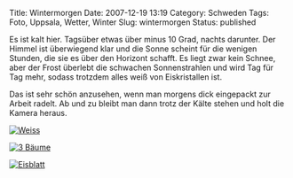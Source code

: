 Title: Wintermorgen
Date: 2007-12-19 13:19
Category: Schweden
Tags: Foto, Uppsala, Wetter, Winter
Slug: wintermorgen
Status: published

Es ist kalt hier. Tagsüber etwas über minus 10 Grad, nachts darunter.
Der Himmel ist überwiegend klar und die Sonne scheint für die wenigen
Stunden, die sie es über den Horizont schafft. Es liegt zwar kein
Schnee, aber der Frost überlebt die schwachen Sonnenstrahlen und wird
Tag für Tag mehr, sodass trotzdem alles weiß von Eiskristallen ist.

Das ist sehr schön anzusehen, wenn man morgens dick eingepackt zur
Arbeit radelt. Ab und zu bleibt man dann trotz der Kälte stehen und holt
die Kamera heraus. <!--more Ein paar Bilder von gestern &raquo; -->

[![Weiss](/pic/vitatrad_s.jpg "Weiss")](/pic/vitatrad_l.jpg)

[![3
Bäume](/pic/3trad_s.jpg "3 Bäume")](/pic/3trad_l.jpg)

[![Eisblatt](/pic/frysblad_s.jpg "Eisblatt")](/pic/frysblad_l.jpg)

